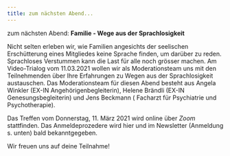 ```yaml
---
title: zum nächsten Abend...
---
```

zum nächsten Abend: **Familie - Wege aus der Sprachlosigkeit**

Nicht selten erleben wir, wie Familien angesichts der seelischen Erschütterung eines Mitgliedes keine Sprache finden, um darüber zu reden. Sprachloses Verstummen kann die Last für alle noch grösser machen. Am Video-Trialog vom 11.03.2021 wollen wir als Moderationsteam uns mit den Teilnehmenden über Ihre Erfahrungen zu Wegen aus der Sprachlosigkeit austauschen. Das Moderationsteam für diesen Abend besteht aus Angela Winkler (EX-IN Angehörigenbegleiterin), Helene Brändli (EX-IN Genesungsbegleiterin) und Jens Beckmann ( Facharzt für Psychiatrie und Psychotherapie).

Das Treffen vom Donnerstag, 11. März 2021 wird online über *Zoom* stattfinden. Das Anmeldeprozedere wird hier und im Newsletter (Anmeldung s. unten) bald bekanntgegeben.

Wir freuen uns auf deine Teilnahme!